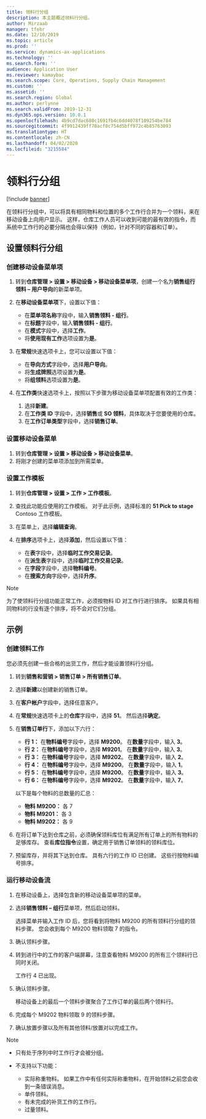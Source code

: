 ```yaml
---
title: 领料行分组
description: 本主题概述领料行分组。
author: Mirzaab
manager: tfehr
ms.date: 12/10/2019
ms.topic: article
ms.prod: ''
ms.service: dynamics-ax-applications
ms.technology: ''
ms.search.form: ''
audience: Application User
ms.reviewer: kamaybac
ms.search.scope: Core, Operations, Supply Chain Management
ms.custom: ''
ms.assetid: ''
ms.search.region: Global
ms.author: perlynne
ms.search.validFrom: 2019-12-31
ms.dyn365.ops.version: 10.0.1
ms.openlocfilehash: 4b9cd7dac680c1691fb4c6dd4078f109254be784
ms.sourcegitcommit: 4f9912439ff78acf0c754d5bff972c4b85763093
ms.translationtype: HT
ms.contentlocale: zh-CN
ms.lasthandoff: 04/02/2020
ms.locfileid: "3215584"
---
```

# <a name="pick-line-grouping"></a>领料行分组

[!include [banner](../includes/banner.md)]

在领料行分组中，可以将具有相同物料和位置的多个工作行合并为一个领料，来在移动设备上向用户显示。 这样，仓库工作人员可以收到可能的最有效的指令，而系统中工作行的必要分隔也会得以保持（例如，针对不同的容器和订单）。

## <a name="set-up-pick-line-grouping"></a>设置领料行分组

### <a name="create-a-mobile-device-menu-item"></a>创建移动设备菜单项

1. 转到**仓库管理 \> 设置 \> 移动设备 \> 移动设备菜单项**，创建一个名为**销售组行领料 – 用户导向**的新菜单项。
2. 在**移动设备菜单项**下，设置以下值：

    - 在**菜单项名称**字段中，输入**销售领料 - 组行**。
    - 在**标题**字段中，输入**销售领料 - 组行**。
    - 在**模式**字段中，选择**工作**。
    - 将**使用现有工作**选项设置为**是**。

3. 在**常规**快速选项卡上，您可以设置以下值：

    - 在**导向方式**字段中，选择**用户导向**。
    - 将**生成牌照**选项设置为**是**。
    - 将**组领料**选项设置为**是**。

4. 在**工作类**快速选项卡上，按照以下步骤为移动设备菜单项配置有效的工作类：

    1. 选择**新建**。
    2. 在**工作类 ID** 字段中，选择**销售**或 **SO 领料**，具体取决于您要使用的仓库。
    3. 在**工作订单类型**字段中，选择**销售订单**。

### <a name="set-up-a-mobile-device-menu"></a>设置移动设备菜单

1. 转到**仓库管理 \> 设置 \> 移动设备 \> 移动设备菜单**。 
1. 将刚才创建的菜单项添加到所需菜单。

### <a name="set-up-a-work-template"></a>设置工作模板

1. 转到**仓库管理 \> 设置 \> 工作 \> 工作模板**。
1. 查找此功能应使用的工作模板。 对于此示例，选择标准的 **51 Pick to stage** Contoso 工作模板。
1. 在菜单上，选择**编辑查询**。
1. 在**排序**选项卡上，选择**添加**，然后设置以下值：

    - 在**表**字段中，选择**临时工作交易记录**。
    - 在**派生表**字段中，选择**临时工作交易记录**。
    - 在**字段**字段中，选择**物料编号**。
    - 在**搜索方向**字段中，选择**升序**。

> [!NOTE]
> 为了使领料行分组功能正常工作，必须按物料 ID 对工作行进行排序。 如果具有相同物料的行没有逐个排序，将不会对它们分组。

## <a name="example"></a>示例

### <a name="create-picking-work"></a>创建领料工作

您必须先创建一些合格的出货工作，然后才能设置领料行分组。

1. 转到**销售和营销 \> 销售订单 \> 所有销售订单**。
2. 选择**新建**以创建新的销售订单。 
3. 在**客户帐户**字段中，选择任意客户。 
4. 在**常规**快速选项卡上的**仓库**字段中，选择 **51**。 然后选择**确定**。
5. 在**销售订单行**下，添加以下六行：

    - **行 1：** 在**物料编号**字段中，选择 **M9200**。 在**数量**字段中，输入 **3**。
    - **行 2：** 在**物料编号**字段中，选择 **M9201**。 在**数量**字段中，输入 **3**。 
    - **行 3：** 在**物料编号**字段中，选择 **M9202**。 在**数量**字段中，输入 **2**。 
    - **行 4：** 在**物料编号**字段中，选择 **M9200**。 在**数量**字段中，输入 **1**。 
    - **行 5：** 在**物料编号**字段中，选择 **M9200**。 在**数量**字段中，输入 **3**。
    - **行 6：** 在**物料编号**字段中，选择 **M9202**。 在**数量**字段中，输入 **7**。 

    以下是每个物料的总数量的汇总：

    - **物料 M9200：** 各 7
    - **物料 M9201：** 各 3
    - **物料 M9202：** 各 9

6. 在将订单下达到仓库之前，必须确保领料库位有满足所有订单上的所有物料的足够库存。 查看**库位指令**设置，确定用于销售订单领料的领料库位。
7. 预留库存，并将其下达到仓库。 具有六行的工作 ID 已创建。 这些行按物料编号排序。

### <a name="run-the-mobile-device-flow"></a>运行移动设备流

1. 在移动设备上，选择包含新的移动设备菜单项的菜单。
1. 选择**销售领料 – 组行**菜单项，然后启动领料。

    选择菜单并输入工作 ID 后，您将看到将物料 M9200 的所有领料行分组的领料步骤。 您会收到每个 M9200 物料领取 7 的指令。

1. 确认领料步骤。 
1. 转到进行中的工作的客户端屏幕，注意查看物料 M9200 的所有三个领料行已同时关闭。

    工作行 4 已出现。

1. 确认领料步骤。

    移动设备上的最后一个领料步骤聚合了工作订单的最后两个领料行。

1. 完成每个 M9202 物料领取 9 的领料步骤。
1. 确认放置步骤以及所有其他领料/放置对以完成工作。

> [!NOTE]
> - 只有处于序列中时工作行才会被分组。
> - 不支持以下功能：
>
>    - 实际称重物料。 如果工作中有任何实际称重物料，在开始领料之前您会收到一条错误消息。
>    - 单件领料。
>    - 有未完成的补货工作的工作行。
>    - 过量领料。
